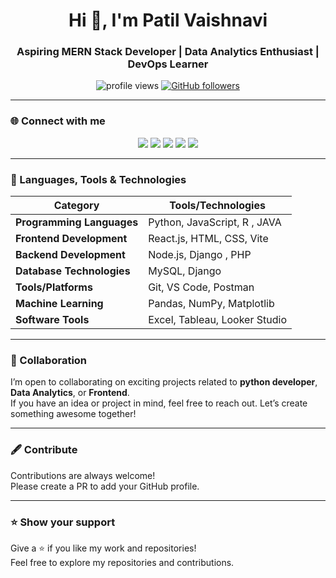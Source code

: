 <h1 align="center">Hi 👋, I'm Patil Vaishnavi</h1>
<h3 align="center">Aspiring MERN Stack Developer | Data Analytics Enthusiast | DevOps Learner</h3>

<p align="center">
  <img src="https://komarev.com/ghpvc/?username=vaishnavi10-maker&label=Profile%20views&color=0e75b6&style=flat" alt="profile views" />
  <a href="https://github.com/vaishnavi10-maker?tab=followers">
    <img src="https://img.shields.io/github/followers/PatilVaishnavi?label=Followers&style=social" alt="GitHub followers" />
  </a>
</p>

---

### 🌐 Connect with me
<p align="center">
  <a href="https://github.com/vaishnavi10-maker" target="_blank"><img src="https://img.shields.io/badge/GitHub-181717?style=for-the-badge&logo=github&logoColor=white"/></a>
  <a href="mailto:vaishnavi.work3@gmail.com"><img src="https://img.shields.io/badge/Email-D14836?style=for-the-badge&logo=gmail&logoColor=white"/></a>
  <a href="www.linkedin.com/in/vaishnavi-patil-1b3a0627b" target="_blank"><img src="https://img.shields.io/badge/LinkedIn-0077B5?style=for-the-badge&logo=linkedin&logoColor=white"/></a>
  <a href="https://leetcode.com/u/emETHO7wax/" target="_blank"><img src="https://img.shields.io/badge/LeetCode-FFA116?style=for-the-badge&logo=leetcode&logoColor=black"/></a>
  <a href="https://www.instagram.com/okay_slayer/" target="_blank"><img src="https://img.shields.io/badge/Instagram-E4405F?style=for-the-badge&logo=instagram&logoColor=white"/></a>
</p>

---

### 🚀 Languages, Tools & Technologies
 
| Category                  | Tools/Technologies |
|----------------------------|--------------------|
| **Programming Languages**  | Python, JavaScript, R , JAVA |
| **Frontend Development**   | React.js, HTML, CSS, Vite |
| **Backend Development**    | Node.js, Django , PHP |
| **Database Technologies**  | MySQL, Django |
| **Tools/Platforms**        | Git, VS Code, Postman |
| **Machine Learning**       | Pandas, NumPy, Matplotlib |
| **Software Tools**         | Excel, Tableau, Looker Studio |

---

### 🤝 Collaboration
I’m open to collaborating on exciting projects related to **python developer**, **Data Analytics**, or **Frontend**.  
If you have an idea or project in mind, feel free to reach out. Let’s create something awesome together!

---

### 🖋 Contribute
Contributions are always welcome!  
Please create a PR to add your GitHub profile.

---

### ⭐ Show your support
Give a ⭐ if you like my work and repositories!  
Feel free to explore my repositories and contributions.
